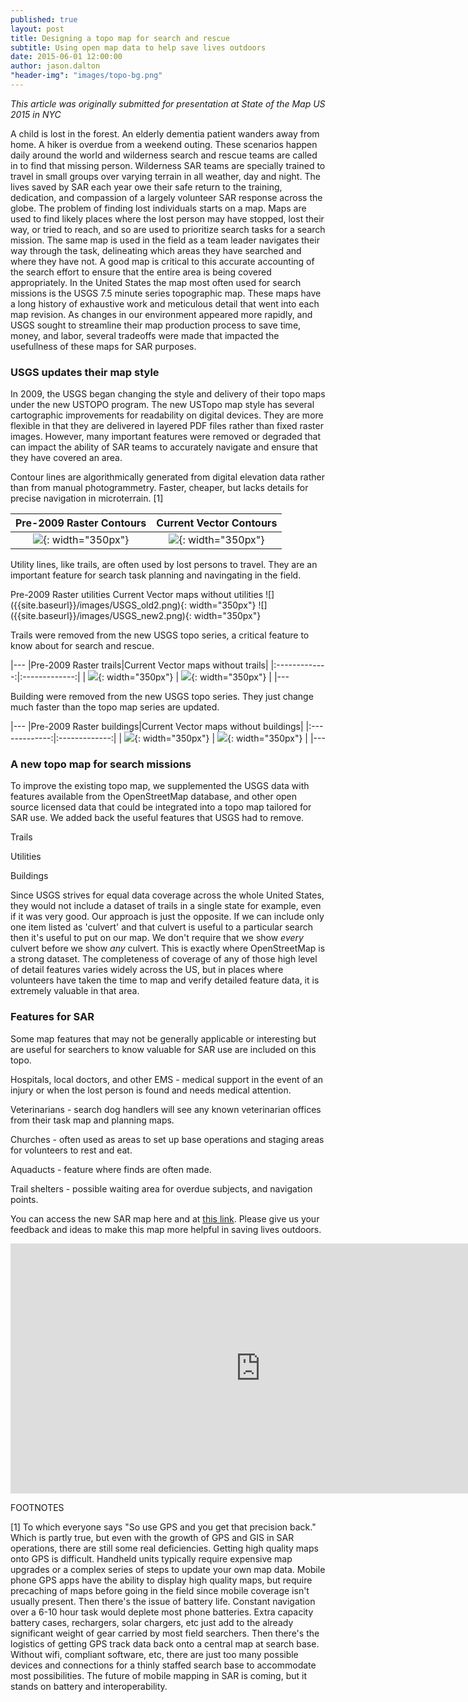 ```yaml
---
published: true
layout: post
title: Designing a topo map for search and rescue
subtitle: Using open map data to help save lives outdoors
date: 2015-06-01 12:00:00
author: jason.dalton
"header-img": "images/topo-bg.png"
---
```



_This article was originally submitted for presentation at State of the Map US 2015 in NYC_

A child is lost in the forest.  An elderly dementia patient wanders away from home.  A hiker is overdue from a weekend outing.  These scenarios happen daily around the world and wilderness search and rescue teams are called in to find that missing person.  Wilderness SAR teams are specially trained to travel in small groups over varying terrain in all weather, day and night. The lives saved by SAR each year owe their safe return to the training, dedication, and compassion of a largely volunteer SAR response across the globe.  The problem of finding lost individuals starts on a map.  Maps are used to find likely places where the lost person may have stopped, lost their way, or tried to reach, and so are used to prioritize search tasks for a search mission.  The same map is used in the field as a team leader navigates their way through the task, delineating which areas they have searched and where they have not.  A good map is critical to this accurate accounting of the search effort to ensure that the entire area is being covered appropriately. In the United States the map most often used for search missions is the USGS 7.5 minute series topographic map.  These maps have a long history of exhaustive work and meticulous detail that went into each map revision.  As changes in our environment appeared more rapidly, and USGS sought to streamline their map production process to save time, money, and labor, several tradeoffs were made that impacted the usefullness of these maps for SAR purposes.  

### USGS updates their map style

In 2009, the USGS began changing the style and delivery of their topo maps under the new USTOPO program.  The new USTopo map style has several cartographic improvements for readability on digital devices. They are more flexible in that they are delivered in layered PDF files rather than fixed raster images.  However, many important features were removed or degraded that can impact the ability of SAR teams to accurately navigate and ensure that they have covered an area.

Contour lines are algorithmically generated from digital elevation data rather than from manual photogrammetry.  Faster, cheaper, but lacks details for precise navigation in microterrain. [1]


|Pre-2009 Raster Contours|Current Vector Contours|
|:-------------:|:-------------:|
| ![]({{site.baseurl}}/images/USGS_old1.png){: width="350px"} | ![]({{site.baseurl}}/images/USGS_new1.png){: width="350px"} |

Utility lines, like trails, are often used by lost persons to travel.  They are an important feature for search task planning and navingating in the field.


<th><td> Pre-2009 Raster utilities </td><td> Current Vector maps without utilities </td>
</th>
<tr>
<td> ![]({{site.baseurl}}/images/USGS_old2.png){: width="350px"} </td><td> ![]({{site.baseurl}}/images/USGS_new2.png){: width="350px"} </td>
</tr>

Trails were removed from the new USGS topo series, a critical feature to know about for search and rescue.

|---
|Pre-2009 Raster trails|Current Vector maps without trails|
|:-------------:|:-------------:|
| ![]({{site.baseurl}}/images/USGS_old3.png){: width="350px"} | ![]({{site.baseurl}}/images/USGS_new3.png){: width="350px"} |
|---

Building were removed from the new USGS topo series.  They just change much faster than the topo map series are updated.

|---
|Pre-2009 Raster buildings|Current Vector maps without buildings|
|:-------------:|:-------------:|
| ![]({{site.baseurl}}/images/USGS_old3.png){: width="350px"} | ![]({{site.baseurl}}/images/USGS_new3.png){: width="350px"} |
|---

### A new topo map for search missions
To improve the existing topo map, we supplemented the USGS data with features available from the OpenStreetMap database, and other open source licensed data that could be integrated into a topo map tailored for SAR use.
We added back the useful features that USGS had to remove.  

Trails

Utilities

Buildings

Since USGS strives for equal data coverage across the whole United States, they would not include a dataset of trails in a single state for example, even if it was very good.   Our approach is just the opposite.  If we can include only one item listed as 'culvert' and that culvert is useful to a particular search then it's useful to put on our map.  We don't require that we show _every_ culvert before we show _any_ culvert.   This is exactly where OpenStreetMap is a strong dataset.  The completeness of coverage of any of those high level of detail features varies widely across the US, but in places where volunteers have taken the time to map and verify detailed feature data, it is extremely valuable in that area.

### Features for SAR
Some map features that may not be generally applicable or interesting but are useful for searchers to know  valuable for SAR use are included on this topo.

Hospitals, local doctors, and other EMS - medical support in the event of an injury or when the lost person is found and needs medical attention.

Veterinarians - search dog handlers will see any known veterinarian offices from their task map and planning maps. 

Churches - often used as areas to set up base operations and staging areas for volunteers to rest and eat.

Aquaducts - feature where finds are often made.

Trail shelters - possible waiting area for overdue subjects, and navigation points.


You can access the new SAR map here and at <a href="http://azimuth1.kara.link/FIND/" target="_blank">this link</a>.   Please give us your feedback and ideas to make this map more helpful in saving lives outdoors.

<iframe width="800" height="400" src="http://azimuth1.kara.link/FIND/" frameborder="0" allowfullscreen></iframe>

FOOTNOTES

[1] To which everyone says "So use GPS and you get that precision back."  Which is partly true, but even with the growth of GPS and GIS in SAR operations, there are still some real deficiencies.  Getting high quality maps onto GPS is difficult.  Handheld units typically require expensive map upgrades or a complex series of steps to update your own map data.  Mobile phone GPS apps have the ability to display high quality maps, but require precaching of maps before going in the field since mobile coverage isn't usually present.  Then there's the issue of battery life.  Constant navigation over a 6-10 hour task would deplete most phone batteries.  Extra capacity battery cases, rechargers, solar chargers, etc just add to the already significant weight of gear carried by most field searchers.   Then there's the logistics of getting GPS track data back onto a central map at search base.  Without wifi, compliant software, etc, there are just too many possible devices and connections for a thinly staffed search base to accommodate most possibilities.  The future of mobile mapping in SAR is coming, but it stands on battery and interoperability.


